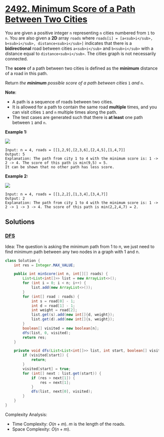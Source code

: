 # [2492. Minimum Score of a Path Between Two Cities](https://leetcode.com/problems/minimum-score-of-a-path-between-two-cities/)

You are given a positive integer `n` representing `n` cities numbered from `1` to `n`. You are also given a **2D** array `roads` where `roads[i] = [a<sub>i</sub>, b<sub>i</sub>, distance<sub>i</sub>]` indicates that there is a **bidirectional** road between cities `a<sub>i</sub>` and `b<sub>i</sub>` with a distance equal to `distance<sub>i</sub>`. The cities graph is not necessarily connected.

The **score** of a path between two cities is defined as the **minimum** distance of a road in this path.

Return _the **minimum** possible score of a path between cities_ `1` _and_ `n`.

**Note**:

- A path is a sequence of roads between two cities.
- It is allowed for a path to contain the same road **multiple** times, and you can visit cities `1` and `n` multiple times along the path.
- The test cases are generated such that there is **at least** one path between `1` and `n`.

**Example 1:**

![](https://assets.leetcode.com/uploads/2022/10/12/graph11.png)

```
Input: n = 4, roads = [[1,2,9],[2,3,6],[2,4,5],[1,4,7]]
Output: 5
Explanation: The path from city 1 to 4 with the minimum score is: 1 -> 2 -> 4. The score of this path is min(9,5) = 5.
It can be shown that no other path has less score.
```

**Example 2:**

![](https://assets.leetcode.com/uploads/2022/10/12/graph22.png)

```
Input: n = 4, roads = [[1,2,2],[1,3,4],[3,4,7]]
Output: 2
Explanation: The path from city 1 to 4 with the minimum score is: 1 -> 2 -> 1 -> 3 -> 4. The score of this path is min(2,2,4,7) = 2.
```

## Solutions
### [DFS](MinimumScoreOfAPathBetweenTwoCities.java)

Idea: The question is asking the minimum path from 1 to n, we just need to find minimum path between any two nodes in a graph with 1 and n.

```java
class Solution {
    int res = Integer.MAX_VALUE;

    public int minScore(int n, int[][] roads) {
        List<List<int[]>> list = new ArrayList<>();
        for (int i = 0; i < n; i++) {
            list.add(new ArrayList<>());
        }
        for (int[] road : roads) {
            int s = road[0] - 1;
            int d = road[1] - 1;
            int weight = road[2];
            list.get(s).add(new int[]{d, weight});
            list.get(d).add(new int[]{s, weight});
        }
        boolean[] visited = new boolean[n];
        dfs(list, 0, visited);
        return res;
    }

    private void dfs(List<List<int[]>> list, int start, boolean[] visited) {
        if (visited[start]) {
            return;
        }
        visited[start] = true;
        for (int[] next : list.get(start)) {
            if (res > next[1]) {
                res = next[1];
            }
            dfs(list, next[0], visited);
        }
    }
}
```

Complexity Analysis:

- Time Complexity: $O(n+m)$. $m$ is the length of the roads.
- Space Complexity: $O(n+m)$.
